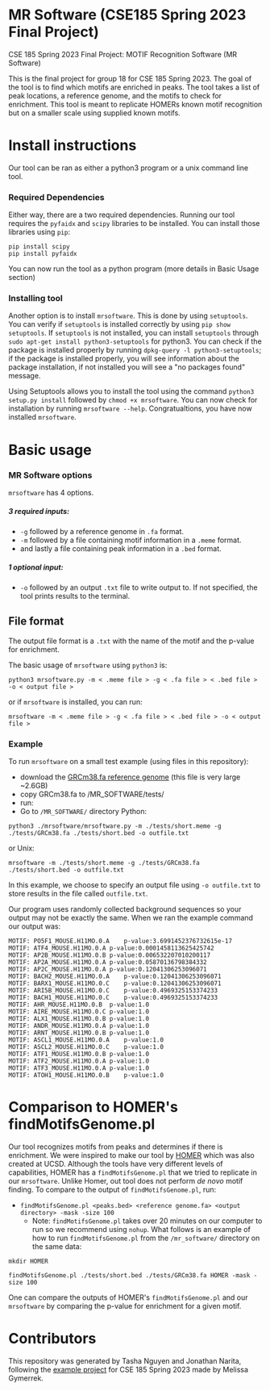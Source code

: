 # MR Software (CSE185 Spring 2023 Final Project)

CSE 185 Spring 2023 Final Project: MOTIF Recognition Software (MR Software)

This is the final project for group 18 for CSE 185 Spring 2023. The goal of the tool is to find which motifs are enriched in peaks. The tool takes a list of peak locations, a reference genome, and the motifs to check for enrichment. This tool is meant to replicate HOMERs known motif recognition but on a smaller scale using supplied known motifs. 

# Install instructions

Our tool can be ran as either a python3 program or a unix command line tool.

### Required Dependencies
Either way, there are a two required dependencies. Running our tool requires the `pyfaidx` and `scipy` libraries to be installed. You can install those libraries using `pip`:

```shell 
pip install scipy
pip install pyfaidx 
```
You can now run the tool as a python program (more details in Basic Usage section)

### Installing tool
Another option is to install `mrsoftware`. This is done by using `setuptools`. 
You can verify if `setuptools` is installed correctly by using `pip show setuptools`. If `setuptools` is not installed, you can install `setuptools` through `sudo apt-get install python3-setuptools` for python3. You can check if the package is installed properly by running `dpkg-query -l python3-setuptools`; if the package is installed properly, you will see information about the package installation, if not installed you will see a "no packages found" message.

Using Setuptools allows you to install the tool using the command `python3 setup.py install` followed by `chmod +x mrsoftware`. You can now check for installation by running `mrsoftware --help`. Congratualtions, you have now installed `mrsoftware`. 

# Basic usage

### MR Software options

`mrsoftware` has 4 options. 
##### 3 required inputs: 
* `-g` followed by a reference genome in `.fa` format. 
* `-m` followed by a file containing motif information in a `.meme` format.
* and lastly a file containing peak information in a `.bed` format.

##### 1 optional input:
* `-o` followed by an output `.txt` file to write output to. If not specified, the tool prints results to the terminal.

## File format

The output file format is a `.txt` with the name of the motif and the p-value for enrichment.

The basic usage of `mrsoftware` using `python3` is:
```shell
python3 mrsoftware.py -m < .meme file > -g < .fa file > < .bed file > -o < output file >
```
or if `mrsoftware` is installed, you can run:
```shell
mrsoftware -m < .meme file > -g < .fa file > < .bed file > -o < output file >
``` 

### Example

To run `mrsoftware` on a small test example (using files in this repository):
* download the [GRCm38.fa reference genome](https://www.ncbi.nlm.nih.gov/assembly/GCF_000001635.20/) (this file is very large ~2.6GB)
* copy GRCm38.fa to /MR_SOFTWARE/tests/
* run: 
* Go to `/MR_SOFTWARE/` directory
Python:
```shell
python3 ./mrsoftware/mrsoftware.py -m ./tests/short.meme -g ./tests/GRCm38.fa ./tests/short.bed -o outfile.txt
```
or Unix:
```shell
mrsoftware -m ./tests/short.meme -g ./tests/GRCm38.fa ./tests/short.bed -o outfile.txt
```

In this example, we choose to specify an output file using `-o outfile.txt` to store results in the file called `outfile.txt`.

Our program uses randomly collected background sequences so your output may not be exactly the same. When we ran the example command our output was:
```
MOTIF: PO5F1_MOUSE.H11MO.0.A	p-value:3.6991452376732615e-17
MOTIF: ATF4_MOUSE.H11MO.0.A	p-value:0.0001458113625425742
MOTIF: AP2B_MOUSE.H11MO.0.B	p-value:0.006532207010200117
MOTIF: AP2A_MOUSE.H11MO.0.A	p-value:0.05870136798384332
MOTIF: AP2C_MOUSE.H11MO.0.A	p-value:0.12041306253096071
MOTIF: BACH2_MOUSE.H11MO.0.A	p-value:0.12041306253096071
MOTIF: BARX1_MOUSE.H11MO.0.C	p-value:0.12041306253096071
MOTIF: ARI5B_MOUSE.H11MO.0.C	p-value:0.4969325153374233
MOTIF: BACH1_MOUSE.H11MO.0.C	p-value:0.4969325153374233
MOTIF: AHR_MOUSE.H11MO.0.B	p-value:1.0
MOTIF: AIRE_MOUSE.H11MO.0.C	p-value:1.0
MOTIF: ALX1_MOUSE.H11MO.0.B	p-value:1.0
MOTIF: ANDR_MOUSE.H11MO.0.A	p-value:1.0
MOTIF: ARNT_MOUSE.H11MO.0.B	p-value:1.0
MOTIF: ASCL1_MOUSE.H11MO.0.A	p-value:1.0
MOTIF: ASCL2_MOUSE.H11MO.0.C	p-value:1.0
MOTIF: ATF1_MOUSE.H11MO.0.B	p-value:1.0
MOTIF: ATF2_MOUSE.H11MO.0.A	p-value:1.0
MOTIF: ATF3_MOUSE.H11MO.0.A	p-value:1.0
MOTIF: ATOH1_MOUSE.H11MO.0.B	p-value:1.0
```

# Comparison to HOMER's findMotifsGenome.pl
Our tool recognizes motifs from peaks and determines if there is enrichment. We were inspired to make our tool by [HOMER](http://homer.ucsd.edu/homer/) which was also created at UCSD. Although the tools have very different levels of capabilities, HOMER has a `findMotifsGenome.pl` that we tried to replicate in our `mrsoftware`. Unlike Homer, out tool does not perform *de novo* motif finding.
To compare to the output of `findMotifsGenome.pl`, run:
* `findMotifsGenome.pl <peaks.bed> <reference genome.fa> <output directory> -mask -size 100`
    * Note: `findMotifsGenome.pl` takes over 20 minutes on our computer to run so we recommend using `nohup`. 
What follows is an example of how to run `findMotifsGenome.pl` from the `/mr_software/` directory on the same data:
```shell
mkdir HOMER

findMotifsGenome.pl ./tests/short.bed ./tests/GRCm38.fa HOMER -mask -size 100
```
One can compare the outputs of HOMER's `findMotifsGenome.pl` and our `mrsoftware` by comparing the p-value for enrichment for a given motif.


# Contributors

This repository was generated by Tasha Nguyen and Jonathan Narita, following the [example project](https://github.com/gymreklab/cse185-demo-project) for CSE 185 Spring 2023 made by Melissa Gymerrek. 